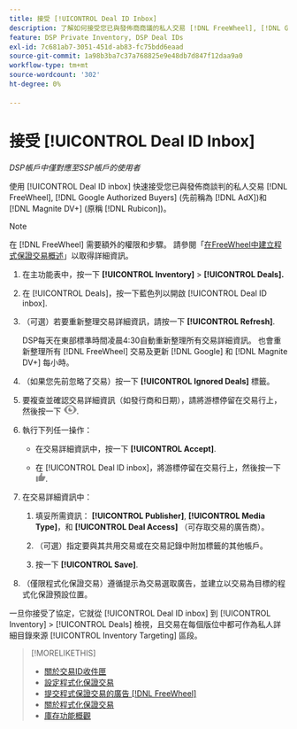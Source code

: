 ```yaml
---
title: 接受 [!UICONTROL Deal ID Inbox]
description: 了解如何接受您已與發佈商商議的私人交易 [!DNL FreeWheel], [!DNL Google Authorized Buyers] (先前稱為 [!DNL AdX]), and [!DNL Magnite DV+] (原稱 [!DNL Rubicon])使用「交易ID收件匣」。
feature: DSP Private Inventory, DSP Deal IDs
exl-id: 7c681ab7-3051-451d-ab83-fc75bdd6eaad
source-git-commit: 1a98b3ba7c37a768825e9e48db7d847f12daa9a0
workflow-type: tm+mt
source-wordcount: '302'
ht-degree: 0%

---
```


# 接受 [!UICONTROL Deal ID Inbox]

*DSP帳戶中僅對應至SSP帳戶的使用者*

使用 [!UICONTROL Deal ID inbox] 快速接受您已與發佈商談判的私人交易 [!DNL FreeWheel], [!DNL Google Authorized Buyers] (先前稱為 [!DNL AdX])和 [!DNL Magnite DV+] (原稱 [!DNL Rubicon])。

>[!NOTE]
>
>在 [!DNL FreeWheel] 需要額外的權限和步驟。 請參閱「[在FreeWheel中建立程式保證交易概述](freewheel-overview.md)」以取得詳細資訊。

1. 在主功能表中，按一下 **[!UICONTROL Inventory]** > **[!UICONTROL Deals].**

1. 在 [!UICONTROL Deals]，按一下藍色列以開啟 [!UICONTROL Deal ID inbox].

1. （可選）若要重新整理交易詳細資訊，請按一下 **[!UICONTROL Refresh]**.

   DSP每天在東部標準時間凌晨4:30自動重新整理所有交易詳細資訊。 也會重新整理所有 [!DNL FreeWheel] 交易及更新 [!DNL Google] 和 [!DNL Magnite DV+] 每小時。

1. （如果您先前忽略了交易）按一下 **[!UICONTROL Ignored Deals]** 標籤。

1. 要複查並確認交易詳細資訊（如發行商和日期），請將游標停留在交易行上，然後按一下 ![檢閱](/help/dsp/assets/review.png).

1. 執行下列任一操作：

   * 在交易詳細資訊中，按一下 **[!UICONTROL Accept]**.

   * 在 [!UICONTROL Deal ID inbox]，將游標停留在交易行上，然後按一下 ![接受](/help/dsp/assets/accept.png).

1. 在交易詳細資訊中：
   1. 填妥所需資訊： **[!UICONTROL Publisher]**, **[!UICONTROL Media Type]**，和 **[!UICONTROL Deal Access]** （可存取交易的廣告商）。
   1. （可選）指定要與其共用交易或在交易記錄中附加標籤的其他帳戶。

   1. 按一下 **[!UICONTROL Save]**.

1. （僅限程式化保證交易）遵循提示為交易選取廣告，並建立以交易為目標的程式化保證預設位置。

一旦你接受了協定，它就從 [!UICONTROL Deal ID inbox] 到 [!UICONTROL Inventory] > [!UICONTROL Deals] 檢視，且交易在每個版位中都可作為私人詳細目錄來源 [!UICONTROL Inventory Targeting] 區段。

>[!MORELIKETHIS]
>
>* [關於交易ID收件匣](deal-id-inbox-about.md)
>* [設定程式化保證交易](programmatic-guaranteed-set-up.md)
>* [提交程式保證交易的廣告 [!DNL FreeWheel]](freewheel-submit.md)
>* [關於程式化保證交易](programmatic-guaranteed-about.md)
>* [庫存功能概觀](inventory-overview.md)

